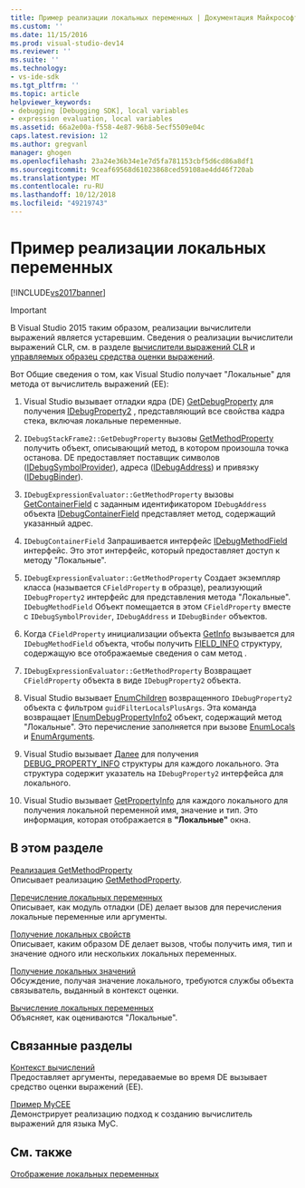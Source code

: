 ```yaml
---
title: Пример реализации локальных переменных | Документация Майкрософт
ms.custom: ''
ms.date: 11/15/2016
ms.prod: visual-studio-dev14
ms.reviewer: ''
ms.suite: ''
ms.technology:
- vs-ide-sdk
ms.tgt_pltfrm: ''
ms.topic: article
helpviewer_keywords:
- debugging [Debugging SDK], local variables
- expression evaluation, local variables
ms.assetid: 66a2e00a-f558-4e87-96b8-5ecf5509e04c
caps.latest.revision: 12
ms.author: gregvanl
manager: ghogen
ms.openlocfilehash: 23a24e36b34e1e7d5fa781153cbf5d6cd86a8df1
ms.sourcegitcommit: 9ceaf69568d61023868ced59108ae4dd46f720ab
ms.translationtype: MT
ms.contentlocale: ru-RU
ms.lasthandoff: 10/12/2018
ms.locfileid: "49219743"
---
```

# <a name="sample-implementation-of-locals"></a>Пример реализации локальных переменных
[!INCLUDE[vs2017banner](../../includes/vs2017banner.md)]

> [!IMPORTANT]
>  В Visual Studio 2015 таким образом, реализации вычислители выражений является устаревшим. Сведения о реализации вычислители выражений CLR, см. в разделе [вычислители выражений CLR](https://github.com/Microsoft/ConcordExtensibilitySamples/wiki/CLR-Expression-Evaluators) и [управляемых образец средства оценки выражений](https://github.com/Microsoft/ConcordExtensibilitySamples/wiki/Managed-Expression-Evaluator-Sample).  
  
 Вот Общие сведения о том, как Visual Studio получает "Локальные" для метода от вычислитель выражений (EE):  
  
1.  Visual Studio вызывает отладки ядра (DE) [GetDebugProperty](../../extensibility/debugger/reference/idebugstackframe2-getdebugproperty.md) для получения [IDebugProperty2](../../extensibility/debugger/reference/idebugproperty2.md) , представляющий все свойства кадра стека, включая локальные переменные.  
  
2.  `IDebugStackFrame2::GetDebugProperty` вызовы [GetMethodProperty](../../extensibility/debugger/reference/idebugexpressionevaluator-getmethodproperty.md) получить объект, описывающий метод, в котором произошла точка останова. DE предоставляет поставщик символов ([IDebugSymbolProvider](../../extensibility/debugger/reference/idebugsymbolprovider.md)), адреса ([IDebugAddress](../../extensibility/debugger/reference/idebugaddress.md)) и привязку ([IDebugBinder](../../extensibility/debugger/reference/idebugbinder.md)).  
  
3.  `IDebugExpressionEvaluator::GetMethodProperty` вызовы [GetContainerField](../../extensibility/debugger/reference/idebugsymbolprovider-getcontainerfield.md) с заданным идентификатором `IDebugAddress` объекта [IDebugContainerField](../../extensibility/debugger/reference/idebugcontainerfield.md) представляет метод, содержащий указанный адрес.  
  
4.  `IDebugContainerField` Запрашивается интерфейс [IDebugMethodField](../../extensibility/debugger/reference/idebugmethodfield.md) интерфейс. Это этот интерфейс, который предоставляет доступ к методу "Локальные".  
  
5.  `IDebugExpressionEvaluator::GetMethodProperty` Создает экземпляр класса (называется `CFieldProperty` в образце), реализующий `IDebugProperty2` интерфейс для представления метода "Локальные". `IDebugMethodField` Объект помещается в этом `CFieldProperty` вместе с `IDebugSymbolProvider`, `IDebugAddress` и `IDebugBinder` объектов.  
  
6.  Когда `CFieldProperty` инициализации объекта [GetInfo](../../extensibility/debugger/reference/idebugfield-getinfo.md) вызывается для `IDebugMethodField` объекта, чтобы получить [FIELD_INFO](../../extensibility/debugger/reference/field-info.md) структуру, содержащую все отображаемые сведения о сам метод .  
  
7.  `IDebugExpressionEvaluator::GetMethodProperty` Возвращает `CFieldProperty` объекта в виде `IDebugProperty2` объекта.  
  
8.  Visual Studio вызывает [EnumChildren](../../extensibility/debugger/reference/idebugproperty2-enumchildren.md) возвращенного `IDebugProperty2` объекта с фильтром `guidFilterLocalsPlusArgs`. Эта команда возвращает [IEnumDebugPropertyInfo2](../../extensibility/debugger/reference/ienumdebugpropertyinfo2.md) объект, содержащий метод "Локальные". Это перечисление заполняется при вызове [EnumLocals](../../extensibility/debugger/reference/idebugmethodfield-enumlocals.md) и [EnumArguments](../../extensibility/debugger/reference/idebugmethodfield-enumarguments.md).  
  
9. Visual Studio вызывает [Далее](../../extensibility/debugger/reference/ienumdebugpropertyinfo2-next.md) для получения [DEBUG_PROPERTY_INFO](../../extensibility/debugger/reference/debug-property-info.md) структуры для каждого локального. Эта структура содержит указатель на `IDebugProperty2` интерфейса для локального.  
  
10. Visual Studio вызывает [GetPropertyInfo](../../extensibility/debugger/reference/idebugproperty2-getpropertyinfo.md) для каждого локального для получения локальной переменной имя, значение и тип. Это информация, которая отображается в **"Локальные"** окна.  
  
## <a name="in-this-section"></a>В этом разделе  
 [Реализация GetMethodProperty](../../extensibility/debugger/implementing-getmethodproperty.md)  
 Описывает реализацию [GetMethodProperty](../../extensibility/debugger/reference/idebugexpressionevaluator-getmethodproperty.md).  
  
 [Перечисление локальных переменных](../../extensibility/debugger/enumerating-locals.md)  
 Описывает, как модуль отладки (DE) делает вызов для перечисления локальные переменные или аргументы.  
  
 [Получение локальных свойств](../../extensibility/debugger/getting-local-properties.md)  
 Описывает, каким образом DE делает вызов, чтобы получить имя, тип и значение одного или нескольких локальных переменных.  
  
 [Получение локальных значений](../../extensibility/debugger/getting-local-values.md)  
 Обсуждение, получая значение локального, требуются службы объекта связыватель, выданный в контекст оценки.  
  
 [Вычисление локальных переменных](../../extensibility/debugger/evaluating-locals.md)  
 Объясняет, как оцениваются "Локальные".  
  
## <a name="related-sections"></a>Связанные разделы  
 [Контекст вычислений](../../extensibility/debugger/evaluation-context.md)  
 Предоставляет аргументы, передаваемые во время DE вызывает средство оценки выражений (EE).  
  
 [Пример MyCEE](http://msdn.microsoft.com/en-us/624a018b-9179-402f-9d48-3aec87b48f4f)  
 Демонстрирует реализацию подход к созданию вычислитель выражений для языка MyC.  
  
## <a name="see-also"></a>См. также  
 [Отображение локальных переменных](../../extensibility/debugger/displaying-locals.md)

